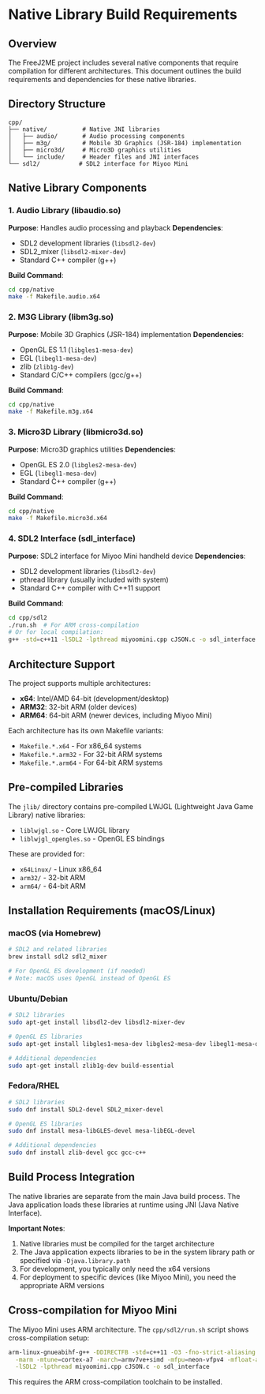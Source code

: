 # Native Library Build Requirements

## Overview

The FreeJ2ME project includes several native components that require compilation for different architectures. This document outlines the build requirements and dependencies for these native libraries.

## Directory Structure

```
cpp/
├── native/          # Native JNI libraries
│   ├── audio/       # Audio processing components
│   ├── m3g/         # Mobile 3D Graphics (JSR-184) implementation
│   ├── micro3d/     # Micro3D graphics utilities
│   └── include/     # Header files and JNI interfaces
└── sdl2/           # SDL2 interface for Miyoo Mini
```

## Native Library Components

### 1. Audio Library (libaudio.so)
**Purpose**: Handles audio processing and playback
**Dependencies**:
- SDL2 development libraries (`libsdl2-dev`)
- SDL2_mixer (`libsdl2-mixer-dev`)
- Standard C++ compiler (g++)

**Build Command**:
```bash
cd cpp/native
make -f Makefile.audio.x64
```

### 2. M3G Library (libm3g.so)
**Purpose**: Mobile 3D Graphics (JSR-184) implementation
**Dependencies**:
- OpenGL ES 1.1 (`libgles1-mesa-dev`)
- EGL (`libegl1-mesa-dev`)
- zlib (`zlib1g-dev`)
- Standard C/C++ compilers (gcc/g++)

**Build Command**:
```bash
cd cpp/native
make -f Makefile.m3g.x64
```

### 3. Micro3D Library (libmicro3d.so)
**Purpose**: Micro3D graphics utilities
**Dependencies**:
- OpenGL ES 2.0 (`libgles2-mesa-dev`)
- EGL (`libegl1-mesa-dev`)
- Standard C++ compiler (g++)

**Build Command**:
```bash
cd cpp/native
make -f Makefile.micro3d.x64
```

### 4. SDL2 Interface (sdl_interface)
**Purpose**: SDL2 interface for Miyoo Mini handheld device
**Dependencies**:
- SDL2 development libraries (`libsdl2-dev`)
- pthread library (usually included with system)
- Standard C++ compiler with C++11 support

**Build Command**:
```bash
cd cpp/sdl2
./run.sh  # For ARM cross-compilation
# Or for local compilation:
g++ -std=c++11 -lSDL2 -lpthread miyoomini.cpp cJSON.c -o sdl_interface
```

## Architecture Support

The project supports multiple architectures:
- **x64**: Intel/AMD 64-bit (development/desktop)
- **ARM32**: 32-bit ARM (older devices)
- **ARM64**: 64-bit ARM (newer devices, including Miyoo Mini)

Each architecture has its own Makefile variants:
- `Makefile.*.x64` - For x86_64 systems
- `Makefile.*.arm32` - For 32-bit ARM systems  
- `Makefile.*.arm64` - For 64-bit ARM systems

## Pre-compiled Libraries

The `jlib/` directory contains pre-compiled LWJGL (Lightweight Java Game Library) native libraries:
- `liblwjgl.so` - Core LWJGL library
- `liblwjgl_opengles.so` - OpenGL ES bindings

These are provided for:
- `x64Linux/` - Linux x86_64
- `arm32/` - 32-bit ARM
- `arm64/` - 64-bit ARM

## Installation Requirements (macOS/Linux)

### macOS (via Homebrew)
```bash
# SDL2 and related libraries
brew install sdl2 sdl2_mixer

# For OpenGL ES development (if needed)
# Note: macOS uses OpenGL instead of OpenGL ES
```

### Ubuntu/Debian
```bash
# SDL2 libraries
sudo apt-get install libsdl2-dev libsdl2-mixer-dev

# OpenGL ES libraries
sudo apt-get install libgles1-mesa-dev libgles2-mesa-dev libegl1-mesa-dev

# Additional dependencies
sudo apt-get install zlib1g-dev build-essential
```

### Fedora/RHEL
```bash
# SDL2 libraries
sudo dnf install SDL2-devel SDL2_mixer-devel

# OpenGL ES libraries
sudo dnf install mesa-libGLES-devel mesa-libEGL-devel

# Additional dependencies
sudo dnf install zlib-devel gcc gcc-c++
```

## Build Process Integration

The native libraries are separate from the main Java build process. The Java application loads these libraries at runtime using JNI (Java Native Interface).

**Important Notes**:
1. Native libraries must be compiled for the target architecture
2. The Java application expects libraries to be in the system library path or specified via `-Djava.library.path`
3. For development, you typically only need the x64 versions
4. For deployment to specific devices (like Miyoo Mini), you need the appropriate ARM versions

## Cross-compilation for Miyoo Mini

The Miyoo Mini uses ARM architecture. The `cpp/sdl2/run.sh` script shows cross-compilation setup:
```bash
arm-linux-gnueabihf-g++ -DDIRECTFB -std=c++11 -O3 -fno-strict-aliasing -fPIC \
  -marm -mtune=cortex-a7 -march=armv7ve+simd -mfpu=neon-vfpv4 -mfloat-abi=hard \
  -lSDL2 -lpthread miyoomini.cpp cJSON.c -o sdl_interface
```

This requires the ARM cross-compilation toolchain to be installed.